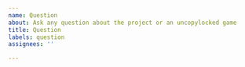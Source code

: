 ```yaml
---
name: Question
about: Ask any question about the project or an uncopylocked game
title: Question
labels: question
assignees: ''

---
```



